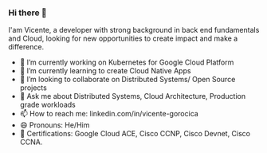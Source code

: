 ### Hi there 👋


I'am Vicente, a developer with strong background in back end fundamentals and Cloud, looking for new opportunities to create impact and make a difference. 

- 🔭 I’m currently working on Kubernetes for Google Cloud Platform
- 🌱 I’m currently learning to create Cloud Native Apps
- 👯 I’m looking to collaborate on Distributed Systems/ Open Source projects
- 💬 Ask me about Distributed Systems, Cloud Architecture, Production grade workloads
- 📫 How to reach me: linkedin.com/in/vicente-gorocica
- 😄 Pronouns: He/Him
- 🔭 Certifications: Google Cloud ACE, Cisco CCNP, Cisco Devnet, Cisco CCNA. 

<!--
- ⚡ Fun fact: 
- 🤔 I’m looking for help with ...
- Blog of tech ideas: https://vicente-aguilar.blogspot.com/ 
-->
